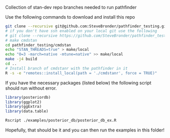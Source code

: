 Collection of stan-dev repo branches needed to run pathfinder

Use the following commands to download and install this repo

```bash 
git clone --recursive git@github.com:SteveBronder/pathfinder_testing.git
# if you don't have ssh enabled on your local git use the following 
# git clone --recursive https://github.com/SteveBronder/pathfinder_testing.git 
# make cmdstan
cd pathfinder_testing/cmdstan
echo "STAN_THREADS=true" > make/local 
echo "O=3 -march=native -mtune=native" >> make/local 
make -j4 build
cd .. 
# Install branch of cmdstanr with the pathfinder in it
R -s -e "remotes::install_local(path = './cmdstanr', force = TRUE)"
```

If you have the necessary packages (listed below) the following script should run without error.

```R
library(posteriordb)
library(ggplot2)
library(ggExtra)
library(data.table)
```

```bash
Rscript ./examples/posterior_db/posterior_db_ex.R 
```

Hopefully, that should be it and you can then run the examples in this folder!
